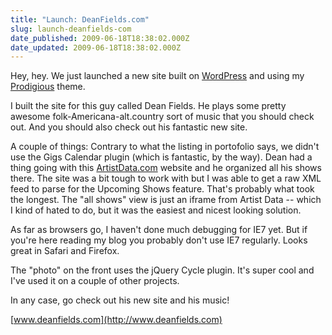 ```yaml
---
title: "Launch: DeanFields.com"
slug: launch-deanfields-com
date_published: 2009-06-18T18:38:02.000Z
date_updated: 2009-06-18T18:38:02.000Z
---
```


Hey, hey. We just launched a new site built on [WordPress](http://www.wordpress.org) and using my [Prodigious](http://joel.thegoodmanblog.com/portfolio/prodigious-2/) theme.

I built the site for this guy called Dean Fields. He plays some pretty awesome folk-Americana-alt.country sort of music that you should check out. And you should also check out his fantastic new site.

A couple of things: Contrary to what the listing in portofolio says, we didn't use the Gigs Calendar plugin (which is fantastic, by the way). Dean had a thing going with this [ArtistData.com](http://artistdata.com) website and he organized all his shows there. The site was a bit tough to work with but I was able to get a raw XML feed to parse for the Upcoming Shows feature. That's probably what took the longest. The "all shows" view is just an iframe from Artist Data -- which I kind of hated to do, but it was the easiest and nicest looking solution.

As far as browsers go, I haven't done much debugging for IE7 yet. But if you're here reading my blog you probably don't use IE7 regularly. Looks great in Safari and Firefox.

The "photo" on the front uses the jQuery Cycle plugin. It's super cool and I've used it on a couple of other projects.

In any case, go check out his new site and his music!

[www.deanfields.com](http://www.deanfields.com)
